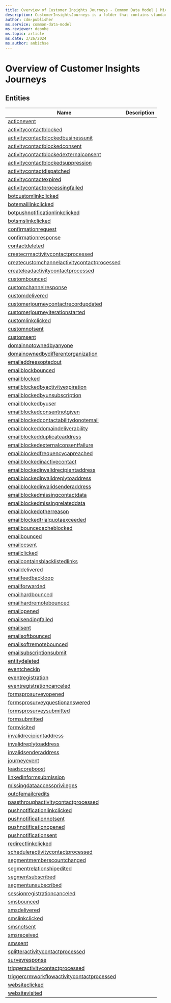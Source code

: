```yaml
---
title: Overview of Customer Insights Journeys - Common Data Model | Microsoft Docs
description: CustomerInsightsJourneys is a folder that contains standard entities related to the Common Data Model.
author: cdm-publisher
ms.service: common-data-model
ms.reviewer: deonhe
ms.topic: article
ms.date: 3/26/2024
ms.author: anbichse
---
```


# Overview of Customer Insights Journeys


## Entities

|Name|Description|
|---|---|
|[actionevent](actionevent.md)||
|[activitycontactblocked](activitycontactblocked.md)||
|[activitycontactblockedbusinessunit](activitycontactblockedbusinessunit.md)||
|[activitycontactblockedconsent](activitycontactblockedconsent.md)||
|[activitycontactblockedexternalconsent](activitycontactblockedexternalconsent.md)||
|[activitycontactblockedsuppression](activitycontactblockedsuppression.md)||
|[activitycontactdispatched](activitycontactdispatched.md)||
|[activitycontactexpired](activitycontactexpired.md)||
|[activitycontactprocessingfailed](activitycontactprocessingfailed.md)||
|[botcustomlinkclicked](botcustomlinkclicked.md)||
|[botemaillinkclicked](botemaillinkclicked.md)||
|[botpushnotificationlinkclicked](botpushnotificationlinkclicked.md)||
|[botsmslinkclicked](botsmslinkclicked.md)||
|[confirmationrequest](confirmationrequest.md)||
|[confirmationresponse](confirmationresponse.md)||
|[contactdeleted](contactdeleted.md)||
|[createcrmactivitycontactprocessed](createcrmactivitycontactprocessed.md)||
|[createcustomchannelactivitycontactprocessed](createcustomchannelactivitycontactprocessed.md)||
|[createleadactivitycontactprocessed](createleadactivitycontactprocessed.md)||
|[custombounced](custombounced.md)||
|[customchannelresponse](customchannelresponse.md)||
|[customdelivered](customdelivered.md)||
|[customerjourneycontactrecordupdated](customerjourneycontactrecordupdated.md)||
|[customerjourneyiterationstarted](customerjourneyiterationstarted.md)||
|[customlinkclicked](customlinkclicked.md)||
|[customnotsent](customnotsent.md)||
|[customsent](customsent.md)||
|[domainnotownedbyanyone](domainnotownedbyanyone.md)||
|[domainownedbydifferentorganization](domainownedbydifferentorganization.md)||
|[emailaddressoptedout](emailaddressoptedout.md)||
|[emailblockbounced](emailblockbounced.md)||
|[emailblocked](emailblocked.md)||
|[emailblockedbyactivityexpiration](emailblockedbyactivityexpiration.md)||
|[emailblockedbyunsubscription](emailblockedbyunsubscription.md)||
|[emailblockedbyuser](emailblockedbyuser.md)||
|[emailblockedconsentnotgiven](emailblockedconsentnotgiven.md)||
|[emailblockedcontactabilitydonotemail](emailblockedcontactabilitydonotemail.md)||
|[emailblockeddomaindeliverability](emailblockeddomaindeliverability.md)||
|[emailblockedduplicateaddress](emailblockedduplicateaddress.md)||
|[emailblockedexternalconsentfailure](emailblockedexternalconsentfailure.md)||
|[emailblockedfrequencycapreached](emailblockedfrequencycapreached.md)||
|[emailblockedinactivecontact](emailblockedinactivecontact.md)||
|[emailblockedinvalidrecipientaddress](emailblockedinvalidrecipientaddress.md)||
|[emailblockedinvalidreplytoaddress](emailblockedinvalidreplytoaddress.md)||
|[emailblockedinvalidsenderaddress](emailblockedinvalidsenderaddress.md)||
|[emailblockedmissingcontactdata](emailblockedmissingcontactdata.md)||
|[emailblockedmissingrelateddata](emailblockedmissingrelateddata.md)||
|[emailblockedotherreason](emailblockedotherreason.md)||
|[emailblockedtrialquotaexceeded](emailblockedtrialquotaexceeded.md)||
|[emailbouncecacheblocked](emailbouncecacheblocked.md)||
|[emailbounced](emailbounced.md)||
|[emailccsent](emailccsent.md)||
|[emailclicked](emailclicked.md)||
|[emailcontainsblacklistedlinks](emailcontainsblacklistedlinks.md)||
|[emaildelivered](emaildelivered.md)||
|[emailfeedbackloop](emailfeedbackloop.md)||
|[emailforwarded](emailforwarded.md)||
|[emailhardbounced](emailhardbounced.md)||
|[emailhardremotebounced](emailhardremotebounced.md)||
|[emailopened](emailopened.md)||
|[emailsendingfailed](emailsendingfailed.md)||
|[emailsent](emailsent.md)||
|[emailsoftbounced](emailsoftbounced.md)||
|[emailsoftremotebounced](emailsoftremotebounced.md)||
|[emailsubscriptionsubmit](emailsubscriptionsubmit.md)||
|[entitydeleted](entitydeleted.md)||
|[eventcheckin](eventcheckin.md)||
|[eventregistration](eventregistration.md)||
|[eventregistrationcanceled](eventregistrationcanceled.md)||
|[formsprosurveyopened](formsprosurveyopened.md)||
|[formsprosurveyquestionanswered](formsprosurveyquestionanswered.md)||
|[formsprosurveysubmitted](formsprosurveysubmitted.md)||
|[formsubmitted](formsubmitted.md)||
|[formvisited](formvisited.md)||
|[invalidrecipientaddress](invalidrecipientaddress.md)||
|[invalidreplytoaddress](invalidreplytoaddress.md)||
|[invalidsenderaddress](invalidsenderaddress.md)||
|[journeyevent](journeyevent.md)||
|[leadscoreboost](leadscoreboost.md)||
|[linkedinformsubmission](linkedinformsubmission.md)||
|[missingdataaccessprivileges](missingdataaccessprivileges.md)||
|[outofemailcredits](outofemailcredits.md)||
|[passthroughactivitycontactprocessed](passthroughactivitycontactprocessed.md)||
|[pushnotificationlinkclicked](pushnotificationlinkclicked.md)||
|[pushnotificationnotsent](pushnotificationnotsent.md)||
|[pushnotificationopened](pushnotificationopened.md)||
|[pushnotificationsent](pushnotificationsent.md)||
|[redirectlinkclicked](redirectlinkclicked.md)||
|[scheduleractivitycontactprocessed](scheduleractivitycontactprocessed.md)||
|[segmentmemberscountchanged](segmentmemberscountchanged.md)||
|[segmentrelationshipedited](segmentrelationshipedited.md)||
|[segmentsubscribed](segmentsubscribed.md)||
|[segmentunsubscribed](segmentunsubscribed.md)||
|[sessionregistrationcanceled](sessionregistrationcanceled.md)||
|[smsbounced](smsbounced.md)||
|[smsdelivered](smsdelivered.md)||
|[smslinkclicked](smslinkclicked.md)||
|[smsnotsent](smsnotsent.md)||
|[smsreceived](smsreceived.md)||
|[smssent](smssent.md)||
|[splitteractivitycontactprocessed](splitteractivitycontactprocessed.md)||
|[surveyresponse](surveyresponse.md)||
|[triggeractivitycontactprocessed](triggeractivitycontactprocessed.md)||
|[triggercrmworkflowactivitycontactprocessed](triggercrmworkflowactivitycontactprocessed.md)||
|[websiteclicked](websiteclicked.md)||
|[websitevisited](websitevisited.md)||
